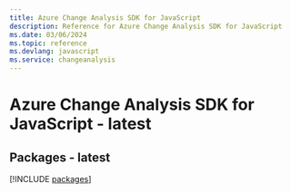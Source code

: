 ```yaml
---
title: Azure Change Analysis SDK for JavaScript
description: Reference for Azure Change Analysis SDK for JavaScript
ms.date: 03/06/2024
ms.topic: reference
ms.devlang: javascript
ms.service: changeanalysis
---
```

# Azure Change Analysis SDK for JavaScript - latest
## Packages - latest
[!INCLUDE [packages](change-analysis-index.md)]
